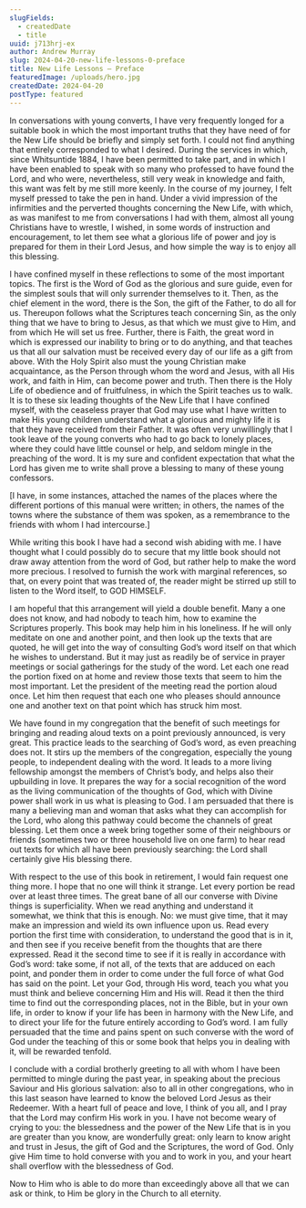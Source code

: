 ```yaml
---
slugFields:
  - createdDate
  - title
uuid: j713hrj-ex
author: Andrew Murray
slug: 2024-04-20-new-life-lessons-0-preface
title: New Life Lessons – Preface
featuredImage: /uploads/hero.jpg
createdDate: 2024-04-20
postType: featured
---
```

In conversations with young converts, I have very frequently longed for a suitable book in which the most important truths that they have need of for the New Life should be briefly and simply set forth.  I could not find anything that entirely corresponded to what I desired.  During the services in which, since Whitsuntide 1884, I have been permitted to take part, and in which I have been enabled to speak with so many who professed to have found the Lord, and who were, nevertheless, still very weak in knowledge and faith, this want was felt by me still more keenly.  In the course of my journey, I felt myself pressed to take the pen in hand.  Under a vivid impression of the infirmities and the perverted thoughts concerning the New Life, with which, as was manifest to me from conversations I had with them, almost all young Christians have to wrestle, I wished, in some words of instruction and encouragement, to let them see what a glorious life of power and joy is prepared for them in their Lord Jesus, and how simple the way is to enjoy all this blessing.

I have confined myself in these reflections to some of the most important topics.  The first is the Word of God as the glorious and sure guide, even for the simplest souls that will only surrender themselves to it.  Then, as the chief element in the word, there is the Son, the gift of the Father, to do all for us.  Thereupon follows what the Scriptures teach concerning Sin, as the only thing that we have to bring to Jesus, as that which we must give to Him, and from which He will set us free.  Further, there is Faith, the great word in which is expressed our inability to bring or to do anything, and that teaches us that all our salvation must be received every day of our life as a gift from above.  With the Holy Spirit also must the young Christian make acquaintance, as the Person through whom the word and Jesus, with all His work, and faith in Him, can become power and truth.  Then there is the Holy Life of obedience and of fruitfulness, in which the Spirit teaches us to walk.  It is to these six leading thoughts of the New Life that I have confined myself, with the ceaseless prayer that God may use what I have written to make His young children understand what a glorious and mighty life it is that they have received from their Father.  It was often very unwillingly that I took leave of the young converts who had to go back to lonely places, where they could have little counsel or help, and seldom mingle in the preaching of the word.  It is my sure and confident expectation that what the Lord has given me to write shall prove a blessing to many of these young confessors.

\[I have, in some instances, attached the names of the places where the different portions of this manual were written; in others, the names of the towns where the substance of them was spoken, as a remembrance to the friends with whom I had intercourse.]

While writing this book I have had a second wish abiding with me.  I have thought what I could possibly do to secure that my little book should not draw away attention from the word of God, but rather help to make the word more precious.  I resolved to furnish the work with marginal references, so that, on every point that was treated of, the reader might be stirred up still to listen to the Word itself, to GOD HIMSELF.

I am hopeful that this arrangement will yield a double benefit.  Many a one does not know, and had nobody to teach him, how to examine the Scriptures properly.  This book may help him in his loneliness.  If he will only meditate on one and another point, and then look up the texts that are quoted, he will get into the way of consulting God’s word itself on that which he wishes to understand.  But it may just as readily be of service in prayer meetings or social gatherings for the study of the word.  Let each one read the portion fixed on at home and review those texts that seem to him the most important.  Let the president of the meeting read the portion aloud once.  Let him then request that each one who pleases should announce one and another text on that point which has struck him most.

We have found in my congregation that the benefit of such meetings for bringing and reading aloud texts on a point previously announced, is very great.  This practice leads to the searching of God’s word, as even preaching does not.  It stirs up the members of the congregation, especially the young people, to independent dealing with the word.  It leads to a more living fellowship amongst the members of Christ’s body, and helps also their upbuilding in love.  It prepares the way for a social recognition of the word as the living communication of the thoughts of God, which with Divine power shall work in us what is pleasing to God.  I am persuaded that there is many a believing man and woman that asks what they can accomplish for the Lord, who along this pathway could become the channels of great blessing.  Let them once a week bring together some of their neighbours or friends (sometimes two or three household live on one farm) to hear read out texts for which all have been previously searching: the Lord shall certainly give His blessing there.

With respect to the use of this book in retirement, I would fain request one thing more.  I hope that no one will think it strange.  Let every portion be read over at least three times.  The great bane of all our converse with Divine things is superficiality.  When we read anything and understand it somewhat, we think that this is enough.  No: we must give time, that it may make an impression and wield its own influence upon us.  Read every portion the first time with consideration, to understand the good that is in it, and then see if you receive benefit from the thoughts that are there expressed.  Read it the second time to see if it is really in accordance with God’s word: take some, if not all, of the texts that are adduced on each point, and ponder them in order to come under the full force of what God has said on the point.  Let your God, through His word, teach you what you must think and believe concerning Him and His will.  Read it then the third time to find out the corresponding places, not in the Bible, but in your own life, in order to know if your life has been in harmony with the New Life, and to direct your life for the future entirely according to God’s word.  I am fully persuaded that the time and pains spent on such converse with the word of God under the teaching of this or some book that helps you in dealing with it, will be rewarded tenfold.

I conclude with a cordial brotherly greeting to all with whom I have been permitted to mingle during the past year, in speaking about the precious Saviour and His glorious salvation: also to all in other congregations, who in this last season have learned to know the beloved Lord Jesus as their Redeemer.  With a heart full of peace and love, I think of you all, and I pray that the Lord may confirm His work in you.  I have not become weary of crying to you: the blessedness and the power of the New Life that is in you are greater than you know, are wonderfully great: only learn to know aright and trust in Jesus, the gift of God and the Scriptures, the word of God.  Only give Him time to hold converse with you and to work in you, and your heart shall overflow with the blessedness of God.

Now to Him who is able to do more than exceedingly above all that we can ask or think, to Him be glory in the Church to all eternity.
